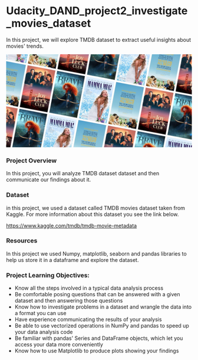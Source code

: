 # Udacity_DAND_project2_investigate_movies_dataset
In this project, we will explore TMDB dataset to extract useful insights about movies' trends. 

<img src="mothers-day-movies-1583531470.jpg" />

### Project Overview
In this project, you will analyze TMDB dataset dataset and then communicate our findings about it.


### Dataset

in this project, we used a dataset called TMDB movies dataset taken from Kaggle. For more information about this dataset you see the link below. 

https://www.kaggle.com/tmdb/tmdb-movie-metadata

### Resources

In this project we used Numpy, matplotlib, seaborn and pandas libraries to help us store it in a dataframe and explore the dataset. 

### Project Learning Objectives:

<ul>
<li> Know all the steps involved in a typical data analysis process
<li> Be comfortable posing questions that can be answered with a given dataset and then answering those questions
<li> Know how to investigate problems in a dataset and wrangle the data into a format you can use
<li> Have experience communicating the results of your analysis
<li> Be able to use vectorized operations in NumPy and pandas to speed up your data analysis code
<li> Be familiar with pandas' Series and DataFrame objects, which let you access your data more conveniently
<li> Know how to use Matplotlib to produce plots showing your findings

<ul>
